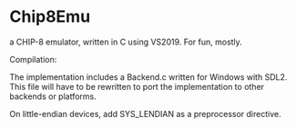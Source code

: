# Chip8Emu
 a CHIP-8 emulator, written in C using VS2019. For fun, mostly.
 
 Compilation:
 
 The implementation includes a Backend.c written for Windows with SDL2. This file will have to be rewritten to port the implementation to other backends or platforms.
 
 On little-endian devices, add SYS_LENDIAN as a preprocessor directive.
